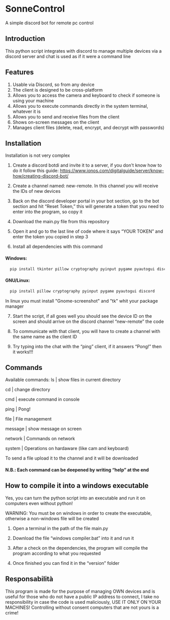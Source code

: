 
# SonneControl
A simple discord bot for remote pc control
## Introduction
This python script integrates with discord to manage multiple devices via a discord server and chat is used as if it were a command line
## Features
1) Usable via Discord, so from any device
2) The client is designed to be cross-platform
3) Allows you to access the camera and keyboard to check if someone is using your machine
4) Allows you to execute commands directly in the system terminal, whatever it is
5) Allows you to send and receive files from the client
6) Shows on-screen messages on the client
7) Manages client files (delete, read, encrypt, and decrypt with passwords)


## Installation
Installation is not very complex

1) Create a discord botdi and invite it to a server, if you don't know how to do it follow this guide: https://www.ionos.com/digitalguide/server/know-how/creating-discord-bot/
2) Create a channel named: new-remote. In this channel you will receive the IDs of new devices
3) Back on the discord developer portal in your bot section, go to the bot section and hit “Reset Token,” this will generate a token that you need to enter into the program, so copy it
4) Download the main.py file from this repository

5) Open it and go to the last line of code where it says “YOUR TOKEN” and enter the token you copied in step 3

6) Install all dependencies with this command

#### Windows:
```bash
  pip install tkinter pillow cryptography pyinput pygame pyautogui discord
```
#### GNU/Linux:
```bash
  pip install pillow cryptography pyinput pygame pyautogui discord
```
In linux you must install "Gnome-screenshot" and "tk" whit your package manager

7) Start the script, if all goes well you should see the device ID on the screen and should arrive on the discord channel “new-remote” the code

8) To communicate with that client, you will have to create a channel with the same name as the client ID

9) Try typing into the chat with the “ping” client, if it answers “Pong!” then it works!!!




    
## Commands
Available commands:
ls        | show files in current directory

cd        | change directory

cmd       | execute command in console

ping      | Pong!

file      | File management 

message   | show message on screen

network   | Commands on network

system    | Operations on hardaware (like cam and keyboard)

To send a file upload it to the channel and it will be downloaded

#### N.B.: Each command can be deepened by writing “help” at the end 


## How to compile it into a windows executable
Yes, you can turn the python script into an executable and run it on computers even without python!

WARNING: You must be on windows in order to create the executable, otherwise a non-windows file will be created

1) Open a terminal in the path of the file main.py

2) Download the file “windows compiler.bat” into it and run it

3) After a check on the dependencies, the program will compile the program according to what you requested

4) Once finished you can find it in the “version” folder



## Responsabilità
This program is made for the purpose of managing OWN devices and is useful for those who do not have a public IP address to connect, I take no responsibility in case the code is used maliciously, USE IT ONLY ON YOUR MACHINES! Controlling without consent computers that are not yours is a crime!

